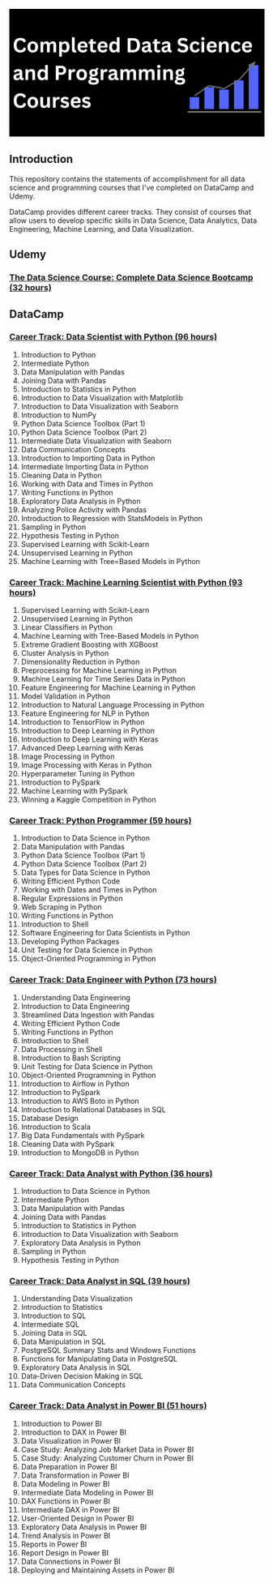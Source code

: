 <p align="center">
  <img src="https://github.com/faerazo/courses-and-certificates/blob/main/Banner.png"/>
</p>

## Introduction
This repository contains the statements of accomplishment for all data science and programming courses that I've completed on DataCamp and Udemy. 

DataCamp provides different career tracks. They consist of courses that allow users to develop specific skills in Data Science, Data Analytics, Data Engineering, Machine Learning, and Data Visualization.

## Udemy
### [The Data Science Course: Complete Data Science Bootcamp (32 hours)](https://github.com/faerazo/courses-and-certificates/blob/main/Complete%20DS%20Bootcamp%202023.pdf)

## DataCamp
### [Career Track: Data Scientist with Python (96 hours)](https://github.com/faerazo/data-science-and-programming-courses/blob/44d109ae2e067e4252fe689979d2206ac4bee466/Data%20Scientist%20with%20Python.pdf)
1. Introduction to Python
2. Intermediate Python
3. Data Manipulation with Pandas
4. Joining Data with Pandas
5. Introduction to Statistics in Python
6. Introduction to Data Visualization with Matplotlib
7. Introduction to Data Visualization with Seaborn
8. Introduction to NumPy
9. Python Data Science Toolbox (Part 1)
10. Python Data Science Toolbox (Part 2)
11. Intermediate Data Visualization with Seaborn
12. Data Communication Concepts
13. Introduction to Importing Data in Python
14. Intermediate Importing Data in Python
15. Cleaning Data in Python
16. Working with Data and Times in Python
17. Writing Functions in Python
18. Exploratory Data Analysis in Python
19. Analyzing Police Activity with Pandas
20. Introduction to Regression with StatsModels in Python
21. Sampling in Python
22. Hypothesis Testing in Python
23. Supervised Learning with Scikit-Learn
24. Unsupervised Learning in Python
25. Machine Learning with Tree=Based Models in Python

### [Career Track: Machine Learning Scientist with Python (93 hours)](https://github.com/faerazo/data-science-and-programming-courses/blob/44d109ae2e067e4252fe689979d2206ac4bee466/Machine%20Learning%20Scientist%20with%20Python.pdf)
1. Supervised Learning with Scikit-Learn
2. Unsupervised Learning in Python
3. Linear Classifiers in Python
4. Machine Learning with Tree-Based Models in Python
5. Extreme Gradient Boosting with XGBoost
6. Cluster Analysis in Python
7. Dimensionality Reduction in Python
8. Preprocessing for Machine Learning in Python
9. Machine Learning for Time Series Data in Python
10. Feature Engineering for Machine Learning in Python
11. Model Validation in Python
12. Introduction to Natural Language Processing in Python
13. Feature Engineering for NLP in Python
14. Introduction to TensorFlow in Python
15. Introduction to Deep Learning in Python
16. Introduction to Deep Learning with Keras
17. Advanced Deep Learning with Keras
18. Image Processing in Python
19. Image Processing with Keras in Python
20. Hyperparameter Tuning in Python
21. Introduction to PySpark
22. Machine Learning with PySpark
23. Winning a Kaggle Competition in Python

### [Career Track: Python Programmer (59 hours)](https://github.com/faerazo/data-science-and-programming-courses/blob/44d109ae2e067e4252fe689979d2206ac4bee466/Python%20Programmer.pdf)
1. Introduction to Data Science in Python
2. Data Manipulation with Pandas
3. Python Data Science Toolbox (Part 1)
4. Python Data Science Toolbox (Part 2)
5. Data Types for Data Science in Python
6. Writing Efficient Python Code
7. Working with Dates and Times in Python
8. Regular Expressions in Python
9. Web Scraping in Python
10. Writing Functions in Python
11. Introduction to Shell
12. Software Engineering for Data Scientists in Python
13. Developing Python Packages
14. Unit Testing for Data Science in Python
15. Object-Oriented Programming in Python

### [Career Track: Data Engineer with Python (73 hours)](https://github.com/faerazo/data-science-and-programming-courses/blob/44d109ae2e067e4252fe689979d2206ac4bee466/Data%20Engineer%20with%20Python.pdf)
1. Understanding Data Engineering
2. Introduction to Data Engineering
3. Streamlined Data Ingestion with Pandas
4. Writing Efficient Python Code
5. Writing Functions in Python
6. Introduction to Shell
7. Data Processing in Shell
8. Introduction to Bash Scripting
9. Unit Testing for Data Science in Python
10. Object-Oriented Programming in Python
11. Introduction to Airflow in Python
12. Introduction to PySpark
13. Introduction to AWS Boto in Python
14. Introduction to Relational Databases in SQL
15. Database Design
16. Introduction to Scala
17. Big Data Fundamentals with PySpark
18. Cleaning Data with PySpark
19. Introduction to MongoDB in Python

### [Career Track: Data Analyst with Python (36 hours)](https://github.com/faerazo/data-science-and-programming-courses/blob/44d109ae2e067e4252fe689979d2206ac4bee466/Data%20Analyst%20with%20Python.pdf)
1. Introduction to Data Science in Python
2. Intermediate Python
3. Data Manipulation with Pandas
4. Joining Data with Pandas
5. Introduction to Statistics in Python
6. Introduction to Data Visualization with Seaborn
7. Exploratory Data Analysis in Python
8. Sampling in Python
9. Hypothesis Testing in Python

### [Career Track: Data Analyst in SQL (39 hours)](https://github.com/faerazo/data-science-and-programming-courses/blob/44d109ae2e067e4252fe689979d2206ac4bee466/Data%20Analyst%20in%20SQL.pdf)
1. Understanding Data Visualization
2. Introduction to Statistics
3. Introduction to SQL
4. Intermediate SQL
5. Joining Data in SQL
6. Data Manipulation in SQL
7. PostgreSQL Summary Stats and Windows Functions
8. Functions for Manipulating Data in PostgreSQL
9. Exploratory Data Analysis in SQL
10. Data-Driven Decision Making in SQL
11. Data Communication Concepts

### [Career Track: Data Analyst in Power BI (51 hours)](https://github.com/faerazo/data-science-and-programming-courses/blob/44d109ae2e067e4252fe689979d2206ac4bee466/Data%20Analyst%20in%20Power%20BI.pdf)
1. Introduction to Power BI
2. Introduction to DAX in Power BI
3. Data Visualization in Power BI
4. Case Study: Analyzing Job Market Data in Power BI
5. Case Study: Analyzing Customer Churn in Power BI
6. Data Preparation in Power BI
7. Data Transformation in Power BI
8. Data Modeling in Power BI
9. Intermediate Data Modeling in Power BI
10. DAX Functions in Power BI
11. Intermediate DAX in Power BI
12. User-Oriented Design in Power BI
13. Exploratory Data Analysis in Power BI
14. Trend Analysis in Power BI
15. Reports in Power BI
16. Report Design in Power BI
17. Data Connections in Power BI
18. Deploying and Maintaining Assets in Power BI
